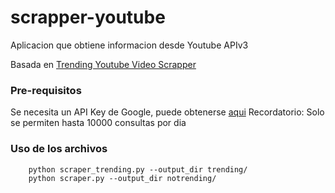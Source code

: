 # scrapper-youtube
Aplicacion que obtiene informacion desde Youtube APIv3

Basada en [Trending Youtube Video Scrapper](https://github.com/DataSnaek/Trending-YouTube-Scraper)

### Pre-requisitos
Se necesita un API Key de Google, puede obtenerse [aqui](https://developers.google.com)
Recordatorio: Solo se permiten hasta 10000 consultas por dia

### Uso de los archivos
```
    python scraper_trending.py --output_dir trending/
    python scraper.py --output_dir notrending/
```